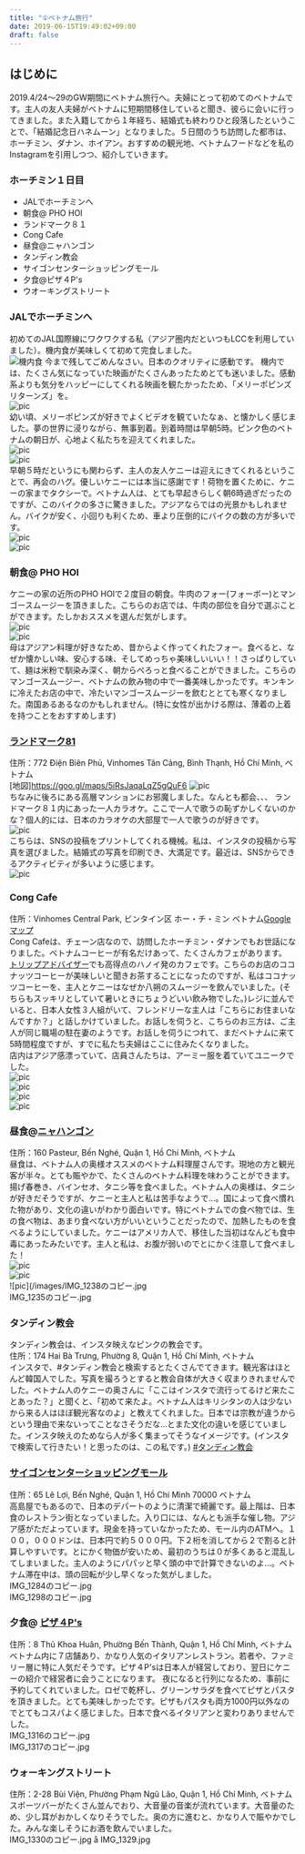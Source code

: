 ```yaml
---
title: "①ベトナム旅行"
date: 2019-06-15T19:49:02+09:00
draft: false
---
```



## はじめに
2019.4/24〜29のGW期間にベトナム旅行へ。夫婦にとって初めてのベトナムです。主人の友人夫婦がベトナムに短期間移住していると聞き、彼らに会いに行ってきました。また入籍してから１年経ち、結婚式も終わりひと段落したということで、「結婚記念日ハネムーン」となりました。５日間のうち訪問した都市は、ホーチミン、ダナン、ホイアン。おすすめの観光地、ベトナムフードなどを私のInstagramを引用しつつ、紹介していきます。  
### ホーチミン１日目
- JALでホーチミンへ
- 朝食@ PHO HOI
- ランドマーク８１
- Cong Cafe
- 昼食@ニャハンゴン
- タンディン教会
- サイゴンセンターショッピングモール
- 夕食@ピザ４P's
- ウオーキングストリート 
### JALでホーチミンへ 
初めてのJAL国際線にワクワクする私（アジア圏内だといつもLCCを利用していました）。機内食が美味しくて初めて完食しました。    
![機内食](/images/190615/IMG_0788のコピー.jpg)
今まで残してごめんなさい。日本のクオリティに感動です。
機内では、たくさん気になっていた映画がたくさんあったためとても迷いました。感動系よりも気分をハッピーにしてくれる映画を観たかったため、「メリーポピンズ リターンズ」を。    
![pic](/images/メリーポピンズ.jpg)      
幼い頃、メリーポピンズが好きでよくビデオを観ていたなぁ、と懐かしく感じました。夢の世界に浸りながら、無事到着。到着時間は早朝5時。ピンク色のベトナムの朝日が、心地よく私たちを迎えてくれました。   
![pic](/images/IMG_1184.jpg)  
![pic](/images/IMG_1185.jpg)  
早朝５時だというにも関わらず、主人の友人ケニーは迎えにきてくれるということで、再会のハグ。優しいケニーには本当に感謝です！荷物を置くために、ケニーの家までタクシーで。ベトナム人は、とても早起きらしく朝6時過ぎだったのですが、このバイクの多さに驚きました。アジアならではの光景かもしれません。バイクが安く、小回りも利くため、車より圧倒的にバイクの数の方が多いです。   
![pic](/images/IMG_0816.jpg)  
![pic](/images/IMG_1187.jpg)   
### 朝食@ PHO HOI
ケニーの家の近所のPHO HOIで２度目の朝食。牛肉のフォー(フォーボー)とマンゴースムージーを頂きました。こちらのお店では、牛肉の部位を自分で選ぶことができます。たしかおススメを選んだ気がします。      
![pic](/images/LRG_DSC03452.JPG)    
![pic](/images/LRG_DSC03455.JPG)     
母はアジアン料理が好きなため、昔からよく作ってくれたフォー。食べると、なぜか懐かしい味、安心する味、そしてめっちゃ美味しいいい！！さっぱりしていて、麺は米粉で馴染み深く、朝からぺろっと食べることができました。こちらのマンゴースムージー、ベトナムの飲み物の中で一番美味しかったです。キンキンに冷えたお店の中で、冷たいマンゴースムージーを飲むととても寒くなりました。南国あるあるなのかもしれません。(特に女性が出かける際は、薄着の上着を持つことをおすすめします)    

### [ランドマーク81](http://vincom.com.vn/)   
住所：772 Điện Biên Phủ, Vinhomes Tân Cảng, Bình Thạnh, Hồ Chí Minh, ベトナム  
[地図]https://goo.gl/maps/5iRsJaqaLqZ5gQuF6
![pic](/images/IMG_1199.jpg)     
ちなみに後ろにある高層マンションにお邪魔しました。なんとも都会、、、 
ランドマーク８１内にあった一人カラオケ。ここで一人で歌うの恥ずかしくないのかな？個人的には、日本のカラオケの大部屋で一人で歌うのが好きです。   
![pic](/images/IMG_1213.jpg)    
こちらは、SNSの投稿をプリントしてくれる機械。私は、インスタの投稿から写真を選びました。結婚式の写真を印刷でき、大満足です。最近は、SNSからできるアクティビティが多いように感じます。   
![pic](/images/IMG_1214.JPG)    

### Cong Cafe  
住所：Vinhomes Central Park, ビンタイン区 ホー・チ・ミン ベトナム[Googleマップ](https://goo.gl/maps/vWFhbRxPCXyULjHm9)   
Cong Cafeは、チェーン店なので、訪問したホーチミン・ダナンでもお世話になりました。ベトナムコーヒーが有名だけあって、たくさんカフェがあります。   
[トリップアドバイザー](https://www.tripadvisor.jp/Restaurant_Review-g293925-d10167203-Reviews-Cong_Cafe-Ho_Chi_Minh_City.html)でも高得点のハノイ発のカフェです。こちらのお店のココナッツコーヒーが美味しいと聞きお茶することになったのですが、私はココナッツコーヒーを、主人とケニーはなぜか八朔のスムージーを飲んでいました。(そちらもスッキリとしていて暑いときにちょうどいい飲み物でした。)レジに並んでいると、日本人女性３人組がいて、フレンドリーな主人は「こちらにお住まいなんですか？」と話しかけていました。お話しを伺うと、こちらのお三方は、ご主人が同じ職場の駐在妻のようです。お話しを伺うにつれて、まだベトナムに来て5時間程度ですが、すでに私たち夫婦はここに住みたくなりました。   
店内はアジア感漂っていて、店員さんたちは、アーミー服を着ていてユニークでした。   
![pic](/images/IMG_1192のコピー.jpg)   
![pic](/images/IMG_1194のコピー.jpg)     
![pic](/images/IMG_1197のコピー.jpg)       
![pic](/images/IMG_0981のコピー.jpg)          


### 昼食@[ニャハンゴン](http://quananngon.com.vn/)   
住所：160 Pasteur, Bến Nghé, Quận 1, Hồ Chí Minh, ベトナム    
昼食は、ベトナム人の奥様オススメのベトナム料理屋さんです。現地の方と観光客が半々。とても賑やかで、たくさんのベトナム料理を味わうことができます。揚げ春巻き、バインセオ、タニシ等を食べました。ベトナム人の奥様は、タニシが好きだそうですが、ケニーと主人と私は苦手なようで…。国によって食べ慣れた物があり、文化の違いがわかり面白いです。特にベトナムでの食べ物では、生の食べ物は、あまり食べない方がいいということだったので、加熱したものを食べるようにしていました。ケニーはアメリカ人で、移住した当初はなんども食中毒にあったみたいです。主人と私は、お腹が弱いのでとにかく注意して食べました！    
![pic](/images/IMG_1241.jpg)     
![pic](/images/IMG_1239のコピー.jpg)         
![pic](/images/IMG_1238のコピー.jpg         
IMG_1235のコピー.jpg        

### タンディン教会 
タンディン教会は、インスタ映えなピンクの教会です。   
住所：174 Hai Bà Trưng, Phường 8, Quận 1, Hồ Chí Minh, ベトナム    
インスタで、#タンディン教会と検索するとたくさんでてきます。観光客はほとんど韓国人でした。写真を撮ろうとすると教会自体が大きく収まりきれませんでした。ベトナム人のケニーの奥さんに「ここはインスタで流行ってるけど来たことあった？」と聞くと、「初めて来たよ。ベトナム人はキリシタンの人は少ないから来る人はほぼ観光客なのよ」と教えてくれました。日本では宗教が違うからという理由で来ないってことなさそうだな…とまた文化の違いを感じていました。インスタ映えのためなら人が多く集まってそうなイメージです。(インスタで検索して行きたい！と思ったのは、この私です。)
[#タンディン教会](https://www.instagram.com/p/BymIDCYH_7v/?igshid=fj3czszzxr2y)

### [サイゴンセンターショッピングモール](http://shopping.saigoncentre.com.vn/)         
住所：65 Lê Lợi, Bến Nghé, Quận 1, Hồ Chí Minh 70000 ベトナム    
高島屋でもあるので、日本のデパートのように清潔で綺麗です。最上階は、日本食のレストラン街となっていました。入り口には、なんとも派手な催し物。アジア感がただよっています。現金を持っていなかったため、モール内のATMへ。１００，０００ドンは、日本円で約５０００円。下２桁を消してから２で割ると計算しやすいです。とにかく物価が安いため、最初のうちは０が多くあると混乱してしまいました。主人のようにパパッと早く頭の中で計算できないのよ…。ベトナム滞在中は、頭の回転が少し早くなった気がしました。   
IMG_1284のコピー.jpg          
IMG_1298のコピー.jpg             

### 夕食@ [ピザ４P's](https://pizza4ps.com/)
住所：8 Thủ Khoa Huân, Phường Bến Thành, Quận 1, Hồ Chí Minh, ベトナム    
ベトナム内に７店舗あり、かなり人気のイタリアンレストラン。若者や、ファミリー層に特に人気だそうです。ピザ４P'sは日本人が経営しており、翌日にケニーの紹介で経営者に会うことになります。 夜になると行列になるため、事前に予約してくれていました。ロゼで乾杯し、グリーンサラダを食べてピザとパスタを頂きました。とても美味しかったです。ピザもパスタも両方1000円以外なのでとてもコスパよく感じました。日本で食べるイタリアンと変わりありませんでした。   
IMG_1316のコピー.jpg        
IMG_1317のコピー.jpg        

### ウォーキングストリート   
住所：2-28 Bùi Viện, Phường Phạm Ngũ Lão, Quận 1, Hồ Chí Minh, ベトナム   
スポーツバーがたくさん並んでおり、大音量の音楽が流れています。大音量のため、少し耳がおかしくなりそうでした。奥の方に進むと、かなり人で賑やかでした。みんな楽しそうにお酒を飲んでいました。  
IMG_1330のコピー.jpg     å
IMG_1329.jpg    

